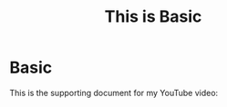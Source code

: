﻿---
title: "This is Basic"
synopsis: "How to use enums and bitflags in Unreal game development."
---
# Basic
This is the supporting document for my YouTube video: